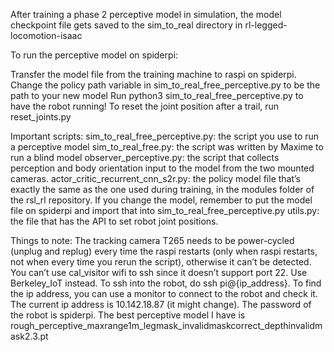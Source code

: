 After training a phase 2 perceptive model in simulation, the model checkpoint file gets saved to the sim_to_real directory in rl-legged-locomotion-isaac

To run the perceptive model on spiderpi:

Transfer the model file from the training machine to raspi on spiderpi.
Change the policy path variable in sim_to_real_free_perceptive.py to be the path to your new model
Run python3 sim_to_real_free_perceptive.py to have the robot running!
To reset the joint position after a trail, run reset_joints.py

Important scripts:
sim_to_real_free_perceptive.py: the script you use to run a perceptive model
sim_to_real_free.py: the script was written by Maxime to run a blind model
observer_perceptive.py: the script that collects perception and body orientation input to the model from the two mounted cameras. 
actor_critic_recurrent_cnn_s2r.py: the policy model file that’s exactly the same as the one used during training, in the modules folder of the rsl_rl repository. If you change the model, remember to put the model file on spiderpi and import that into sim_to_real_free_perceptive.py
utils.py: the file that has the API to set robot joint positions. 

Things to note:
The tracking camera T265 needs to be power-cycled (unplug and replug) every time the raspi restarts (only when raspi restarts, not when every time you rerun the script), otherwise it can’t be detected. 
You can’t use cal_visitor wifi to ssh since it doesn’t support port 22. Use Berkeley_IoT instead. To ssh into the robot, do ssh pi@{ip_address}. To find the ip address, you can use a monitor to connect to the robot and check it. The current ip address is 10.142.18.87 (it might change). The password of the robot is spiderpi.
The best perceptive model I have is rough_perceptive_maxrange1m_legmask_invalidmaskcorrect_depthinvalidmask2.3.pt